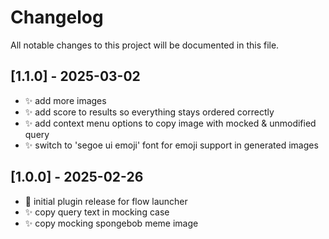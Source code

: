 # Changelog

All notable changes to this project will be documented in this file.

## [1.1.0] - 2025-03-02

- ✨ add more images
- ✨ add score to results so everything stays ordered correctly
- ✨ add context menu options to copy image with mocked & unmodified query
- ✨ switch to 'segoe ui emoji' font for emoji support in generated images

## [1.0.0] - 2025-02-26

- 🎉 initial plugin release for flow launcher
- ✨ copy query text in mocking case
- ✨ copy mocking spongebob meme image